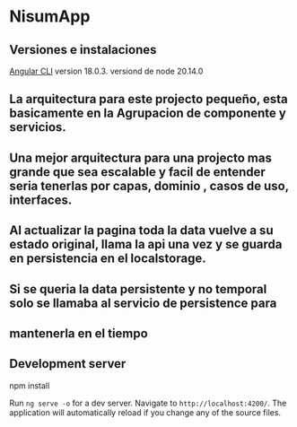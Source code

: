 # NisumApp
## Versiones e instalaciones

[Angular CLI](https://github.com/angular/angular-cli) version 18.0.3.
versiond de node 20.14.0


## La arquitectura para este projecto pequeño, esta basicamente en la Agrupacion de componente y servicios. 
## Una mejor arquitectura para una projecto mas grande que sea escalable y facil de entender seria tenerlas por capas, dominio , casos de uso, interfaces.
## Al actualizar la pagina toda la data vuelve a su estado original, llama la api una vez y se guarda en persistencia en el localstorage.
## Si se queria la data persistente y no temporal solo se llamaba al servicio de persistence para
## mantenerla en el tiempo



## Development server

npm install 

Run `ng serve -o` for a dev server. Navigate to `http://localhost:4200/`. The application will automatically reload if you change any of the source files.

